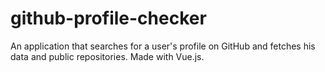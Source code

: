# github-profile-checker
An application that searches for a user's profile on GitHub and fetches his data and public repositories.
Made with Vue.js.
